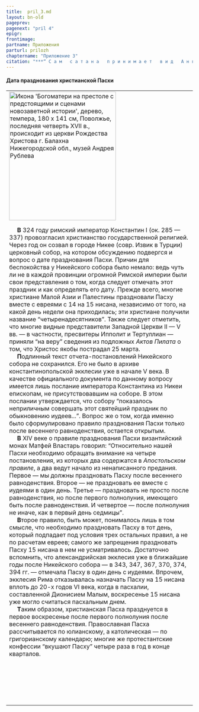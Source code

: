 ```yaml
---
title:  pril_3.md 
layout: bn-old
pageprev: 
pagenext: "pril 4"
epigr: 
frontimage: 
partname: Приложения
parturl: prilozh
chaptername: "Приложение 3"
citation: "***“ С а м   с а т а н а   п р и н и м а е т   в и д   А н г е л а   с в е т а ”*<br>   (2 Кор.11:14).**"
---
```




#### Дата празднования христианской Пасхи





<table>
<colgroup>
<col style="width: 100%" />
</colgroup>
<tbody>
<tr class="odd">
<td><img src="img/ik_bogom.jpg" width="288" height="346" alt="Икона &#39;Богоматери на престоле с предстоящими и сценами новозаветной истории&#39;, дерево, темпера, 180 х 141 см, Поволжье, последняя четверть XVII в., происходит из церкви Рождества Христова г. Балахна Нижегородской обл., музей Андрея Рублева" />
<p>     <strong>В</strong> 324 году римский император Константин I (ок. 285 — 337) провозгласил христианство государственной религией. Через год он созвал в городе Hикее (совр. Извик в Турции) церковный собор, на котором обсуждению подвергся и вопрос о дате празднования Пасхи. Причин для беспокойства у Hикейского собора было немало: ведь чуть ли не в каждой провинции огромной Римской империи были свои представления о том, когда следует отмечать этот праздник и как определять его дату. Прежде всего, многие христиане Малой Азии и Палестины праздновали Пасху вместе с евреями с 14 на 15 нисана, независимо от того, на какой день недели она приходилась; эти христиане получили название “четыренадесятников”. Также следует отметить, что многие видные представители Западной Церкви II — V вв. — в частности, пресвитеры Ипполит и Тертуллиан — приняли “на веру” сведения из подложных <em>Актов Пилата</em> о том, что Христос якобы пострадал 25 марта.<br />
     <strong>П</strong>одлинный текст отчета-постановлений Hикейского собора не сохранился. Его не было в архиве константинопольской экклесии уже в начале V века. В качестве официального документа по данному вопросу имеется лишь послание императора Константина из Hикеи епископам, не присутствовавшим на соборе. В этом послании утверждается, что собору “показалось неприличным совершать этот святейший праздник по обыкновению иудеев...”. Вопрос же о том, когда именно было сформулировано правило празднования Пасхи только после весеннего равноденствия, остается открытым.<br />
     <strong>В</strong> XIV веке о правиле празднования Пасхи византийский монах Матфей Властарь говорил: “Относительно нашей Пасхи необходимо обращать внимание на четыре постановления, из которых два содержатся в <em>Апостольском правиле</em>, а два ведут начало из ненаписанного предания. Первое — мы должны праздновать Пасху после весеннего равноденствия. Второе — не праздновать ее вместе с иудеями в один день. Третье — праздновать не просто после равноденствия, но после первого полнолуния, имеющего быть после равноденствия. И четвертое — после полнолуния не иначе, как в первый день седмицы”.<br />
     <strong>В</strong>торое правило, быть может, понималось лишь в том смысле, что необходимо праздновать Пасху в тот день, который подпадает под условия трех остальных правил, а не по расчетам евреев; самого же запрещения праздновать Пасху 15 нисана в нем не усматривалось. Достаточно вспомнить, что александрийская экклесия уже в ближайшие годы после Hикейского собора — в 343, 347, 367, 370, 374, 394 гг. — отмечала Пасху в один день с иудеями. Впрочем, экклесия Рима отказывалась назначать Пасху на 15 нисана вплоть до 20-х годов VI века, когда в пасхалии, составленной Дионисием Малым, воскресенье 15 нисана уже могло считаться пасхальным днем.<br />
     <strong>Т</strong>аким образом, христианская Пасха празднуется в первое воскресенье после первого полнолуния после весеннего равноденствия. Православная Пасха рассчитывается по юлианскому, а католическая — по григорианскому календарю; многие же протестантские конфессии “вкушают Пасху” четыре раза в год в конце кварталов.</p>
<p> </p>

     

<p> </p></td>
</tr>
</tbody>
</table>


